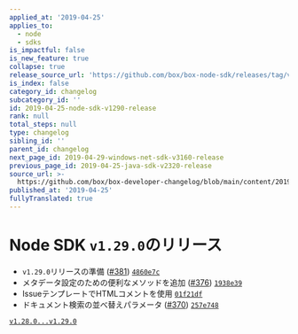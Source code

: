 ```yaml
---
applied_at: '2019-04-25'
applies_to:
  - node
  - sdks
is_impactful: false
is_new_feature: true
collapse: true
release_source_url: 'https://github.com/box/box-node-sdk/releases/tag/v1.29.0'
is_index: false
category_id: changelog
subcategory_id: ''
id: 2019-04-25-node-sdk-v1290-release
rank: null
total_steps: null
type: changelog
sibling_id: ''
parent_id: changelog
next_page_id: 2019-04-29-windows-net-sdk-v3160-release
previous_page_id: 2019-04-25-java-sdk-v2320-release
source_url: >-
  https://github.com/box/box-developer-changelog/blob/main/content/2019/04-25-node-sdk-v1290-release.md
published_at: '2019-04-25'
fullyTranslated: true
---
```

# Node SDK `v1.29.0`のリリース

* `v1.29.0`リリースの準備 ([#381](https://github.com/box/box-node-sdk/pull/381)) [`4860e7c`](https://github.com/box/box-node-sdk/commit/4860e7c)
* メタデータ設定のための便利なメソッドを追加 ([#376](https://github.com/box/box-node-sdk/pull/376)) [`1938e39`](https://github.com/box/box-node-sdk/commit/1938e39)
* IssueテンプレートでHTMLコメントを使用 [`01f21df`](https://github.com/box/box-node-sdk/commit/01f21df)
* ドキュメント検索の並べ替えパラメータ ([#370](https://github.com/box/box-node-sdk/pull/370)) [`257e748`](https://github.com/box/box-node-sdk/commit/257e748)

[`v1.28.0...v1.29.0`](https://github.com/box/box-node-sdk/compare/`v1.28.0...v1.29.0`)
